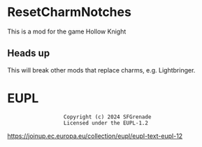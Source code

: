 # ResetCharmNotches

This is a mod for the game Hollow Knight

## Heads up

This will break other mods that replace charms, e.g. Lightbringer.

# EUPL
                      Copyright (c) 2024 SFGrenade
                      Licensed under the EUPL-1.2
https://joinup.ec.europa.eu/collection/eupl/eupl-text-eupl-12
